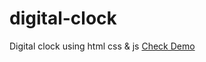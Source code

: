 # digital-clock
Digital clock using html css & js
[Check Demo](https://noumanqamar450.github.io/digital-clock/)
